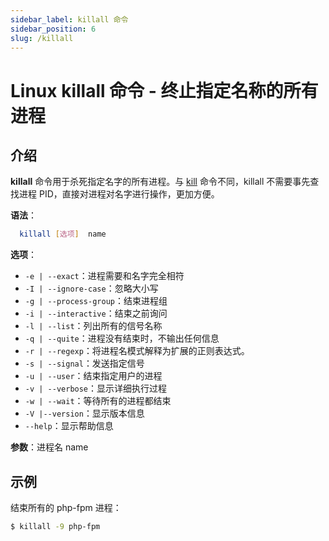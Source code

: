 ```yaml
---
sidebar_label: killall 命令
sidebar_position: 6
slug: /killall
---
```


# Linux killall 命令 - 终止指定名称的所有进程



## 介绍

**killall** 命令用于杀死指定名字的所有进程。与 [kill](/linux-command/kill/) 命令不同，killall 不需要事先查找进程 PID，直接对进程对名字进行操作，更加方便。

**语法**：

```bash
  killall [选项]  name
```

**选项**：

- `-e | --exact`：进程需要和名字完全相符
- `-I | --ignore-case`：忽略大小写
- `-g | --process-group`：结束进程组
- `-i | --interactive`：结束之前询问
- `-l | --list`：列出所有的信号名称
- `-q | --quite`：进程没有结束时，不输出任何信息
- `-r | --regexp`：将进程名模式解释为扩展的正则表达式。
- `-s | --signal`：发送指定信号
- `-u | --user`：结束指定用户的进程
- `-v | --verbose`：显示详细执行过程
- `-w | --wait`：等待所有的进程都结束
- `-V |--version`：显示版本信息
- `--help`：显示帮助信息

**参数**：进程名 name



## 示例

结束所有的 php-fpm 进程：

```bash
$ killall -9 php-fpm
```

